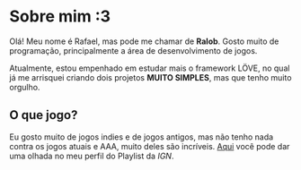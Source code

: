 # Sobre mim :3

Olá! Meu nome é Rafael, mas pode me chamar de **Ralob**. 
Gosto muito de programação, principalmente a área de desenvolvimento de jogos. 

Atualmente, estou empenhado em estudar mais o framework LÖVE, 
no qual já me arrisquei criando dois projetos **MUITO SIMPLES**, mas que tenho muito orgulho.

## O que jogo?

Eu gosto muito de jogos indies e de jogos antigos, mas não tenho nada contra os jogos atuais e AAA, muito deles são incríveis. [Aqui](https://www.ign.com/playlist/Ralob) você pode dar uma olhada no meu perfil do Playlist da *IGN*.


